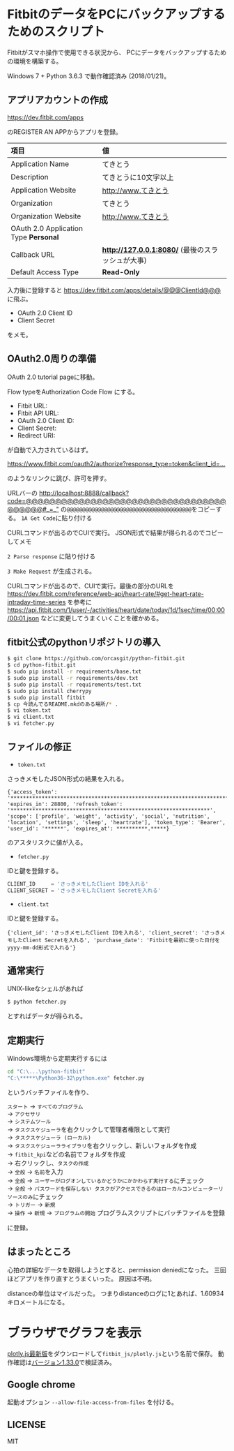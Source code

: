 FitbitのデータをPCにバックアップするためのスクリプト
====================================================

Fitbitがスマホ操作で使用できる状況から、
PCにデータをバックアップするための環境を構築する。

Windows 7 + Python 3.6.3 で動作確認済み (2018/01/21)。

アプリアカウントの作成
----------------------

<https://dev.fitbit.com/apps>

のREGISTER AN APPからアプリを登録。

|項目|値|
|:--|:--|
|Application Name| てきとう|
|Description| てきとうに10文字以上|
|Application Website| http://www.てきとう|
|Organization| てきとう|
|Organization Website| http://www.てきとう|
|OAuth 2.0 Application Type **Personal**|
|Callback URL| **http://127.0.0.1:8080/**  (最後のスラッシュが大事)|
|Default Access Type| **Read-Only**|

入力後に登録すると
<https://dev.fitbit.com/apps/details/@@@ClientId@@@>
に飛ぶ。

* OAuth 2.0 Client ID
* Client Secret

をメモ。

OAuth2.0周りの準備
------------------

OAuth 2.0 tutorial pageに移動。

Flow typeをAuthorization Code Flow にする。

* Fitbit URL:
* Fitbit API URL:
* OAuth 2.0 Client ID:
* Client Secret:
* Redirect URI:

が自動で入力されているはず。

<https://www.fitbit.com/oauth2/authorize?response_type=token&client_id=...>

のようなリンクに跳び、許可を押す。

URLバーの
<http://localhost:8888/callback?code=@@@@@@@@@@@@@@@@@@@@@@@@@@@@@@@@@@@@@@@@#_=_">
の`@@@@@@@@@@@@@@@@@@@@@@@@@@@@@@@@@@@@@@@@`をコピーする。
`1A Get Code`に貼り付ける

CURLコマンドが出るのでCUIで実行。
JSON形式で結果が得られるのでコピーしてメモ

`2 Parse response`
に貼り付ける

`3 Make Request`
が生成される。

CURLコマンドが出るので、CUIで実行。最後の部分のURLを
<https://dev.fitbit.com/reference/web-api/heart-rate/#get-heart-rate-intraday-time-series>
を参考に
<https://api.fitbit.com/1/user/-/activities/heart/date/today/1d/1sec/time/00:00/00:01.json>
などに変更してうまくいくことを確かめる。

fitbit公式のpythonリポジトリの導入
----------------------------------

```sh
$ git clone https://github.com/orcasgit/python-fitbit.git
$ cd python-fitbit.git
$ sudo pip install -r requirements/base.txt
$ sudo pip install -r requirements/dev.txt
$ sudo pip install -r requirements/test.txt
$ sudo pip install cherrypy
$ sudo pip install fitbit
$ cp 今読んでるREADME.mkdのある場所/* .
$ vi token.txt
$ vi client.txt
$ vi fetcher.py
```

ファイルの修正
--------------

* `token.txt`

さっきメモしたJSON形式の結果を入れる。

```
{'access_token': '*********************************************************************************************************************************************************************************************************************************************************************************', 'expires_in': 28800, 'refresh_token': '****************************************************************', 'scope': ['profile', 'weight', 'activity', 'social', 'nutrition', 'location', 'settings', 'sleep', 'heartrate'], 'token_type': 'Bearer', 'user_id': '******', 'expires_at': **********.*****}
```

のアスタリスクに値が入る。

* `fetcher.py`

IDと鍵を登録する。

```python
CLIENT_ID     = 'さっきメモしたClient IDを入れる'
CLIENT_SECRET = 'さっきメモしたClient Secretを入れる'
```

* `client.txt`

IDと鍵を登録する。

```
{'client_id': 'さっきメモしたClient IDを入れる', 'client_secret': 'さっきメモしたClient Secretを入れる', 'purchase_date': 'Fitbitを最初に使った日付をyyyy-mm-dd形式で入れる'}
```

通常実行
--------

UNIX-likeなシェルがあれば

```sh
$ python fetcher.py
```

とすればデータが得られる。

定期実行
--------

Windows環境から定期実行するには

```bat
cd "C:\...\python-fitbit"
"C:\*****\Python36-32\python.exe" fetcher.py
```

というバッチファイルを作り、

`スタート`
-> `すべてのプログラム`  
-> `アクセサリ`  
-> `システムツール`  
-> `タスクスケジューラ`を右クリックして管理者権限として実行  
-> `タスクスケジューラ (ローカル)`  
-> `タスクスケジューラライブラリ`を右クリックし、新しいフォルダを作成  
-> `fitbit_kpi`などの名前でフォルダを作成  
-> 右クリックし、`タスクの作成`  
-> `全般` -> `名前`を入力  
-> `全般` -> `ユーザーがログオンしているかどうかにかかわらず実行する`にチェック  
-> `全般` -> `パスワードを保存しない タスクがアクセスできるのはローカルコンピューターリソースのみ`にチェック  
-> `トリガー` -> `新規`  
-> `操作` -> `新規` -> `プログラムの開始` プログラムスクリプトにバッチファイルを登録  


に登録。

はまったところ
--------------

心拍の詳細なデータを取得しようとすると、permission deniedになった。
三回ほどアプリを作り直すとうまくいった。
原因は不明。

distanceの単位はマイルだった。
つまりdistanceのログに1とあれば、1.60934キロメートルになる。

ブラウザでグラフを表示
======================

[plotly.js最新版](https://cdn.plot.ly/plotly-latest.min.js)をダウンロードして`fitbit_js/plotly.js`という名前で保存。
動作確認は[バージョン1.33.0](https://cdn.plot.ly/plotly-1.33.0.min.js)で検証済み。

Google chrome
-------------

起動オプション `--allow-file-access-from-files` を付ける。

LICENSE
-------

MIT
